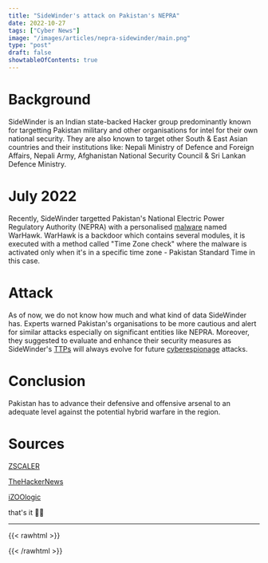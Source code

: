 ```yaml
---
title: "SideWinder's attack on Pakistan's NEPRA"
date: 2022-10-27
tags: ["Cyber News"]
image: "/images/articles/nepra-sidewinder/main.png"
type: "post"
draft: false
showtableOfContents: true
---
```

# Background

SideWinder is an Indian state-backed Hacker group predominantly known for targetting Pakistan military and other organisations for intel for their own national security. They are also known to target other South & East Asian countries and their institutions like: Nepali Ministry of Defence and Foreign Affairs, Nepali Army, Afghanistan National Security Council & Sri Lankan Defence Ministry. 

# July 2022

Recently, SideWinder targetted Pakistan's National Electric Power Regulatory Authority (NEPRA) with a personalised [malware](https://en.wikipedia.org/wiki/Malware) named WarHawk. WarHawk is a backdoor which contains several modules, it is executed with a method called "Time Zone check" where the malware is activated only when it's in a specific time zone - Pakistan Standard Time in this case. 

# Attack

As of now, we do not know how much and what kind of data SideWinder has. Experts warned Pakistan's organisations to be more cautious and alert for similar attacks especially on significant entities like NEPRA. Moreover, they suggested to evaluate and enhance their security measures as SideWinder's [TTPs](https://en.wikipedia.org/wiki/Terrorist_Tactics,_Techniques,_and_Procedures) will always evolve for future [cyberespionage](https://en.wikipedia.org/wiki/Cyber_spying) attacks. 

# Conclusion 

Pakistan has to advance their defensive and offensive arsenal to an adequate level against the potential hybrid warfare in the region.

# Sources 

[ZSCALER](https://www.zscaler.com/blogs/security-research/warhawk-new-backdoor-arsenal-sidewinder-apt-group-0)

[TheHackerNews](https://thehackernews.com/2022/10/sidewinder-apt-using-new-warhawk.html)

[iZOOlogic](https://izoologic.com/2022/10/27/new-warhawk-malware-spread-by-the-sidewinder-apt-in-pakistan/)

that's it ✌🏽

-------------------------------------------------------------
{{< rawhtml >}} 
<script src="https://utteranc.es/client.js"
        repo="mansoorbarri/website"
        issue-term="title"
        theme="dark-blue"
        crossorigin="anonymous"
        async>
</script>
{{< /rawhtml >}}